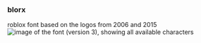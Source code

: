 ### blorx
roblox font based on the logos from 2006 and 2015
![image of the font (version 3), showing all available characters](../blorxv3.png)
